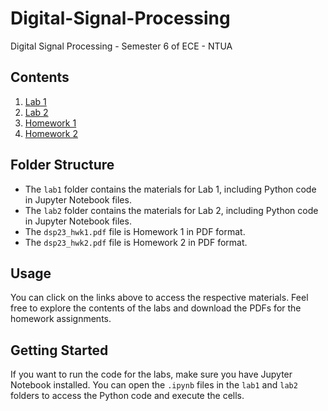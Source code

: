 # Digital-Signal-Processing
Digital Signal Processing - Semester 6 of ECE - NTUA

## Contents

1. [Lab 1](lab1/)
2. [Lab 2](lab2/)
3. [Homework 1](dsp23_hwk1.pdf)
4. [Homework 2](dsp23_hwk2.pdf)

## Folder Structure

- The `lab1` folder contains the materials for Lab 1, including Python code in Jupyter Notebook files.
- The `lab2` folder contains the materials for Lab 2, including Python code in Jupyter Notebook files.
- The `dsp23_hwk1.pdf` file is Homework 1 in PDF format.
- The `dsp23_hwk2.pdf` file is Homework 2 in PDF format.

## Usage

You can click on the links above to access the respective materials. Feel free to explore the contents of the labs and download the PDFs for the homework assignments.

## Getting Started

If you want to run the code for the labs, make sure you have Jupyter Notebook installed. You can open the `.ipynb` files in the `lab1` and `lab2` folders to access the Python code and execute the cells.
 
